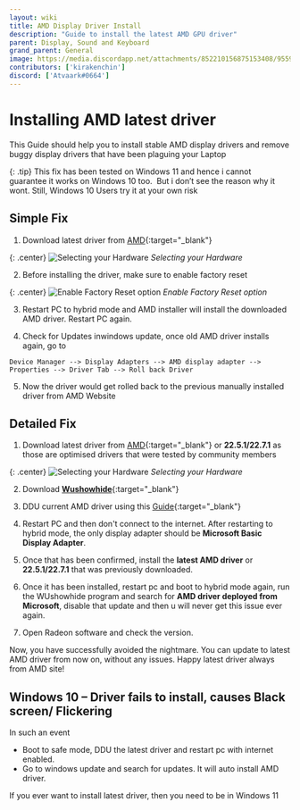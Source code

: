 ```yaml
---
layout: wiki
title: AMD Display Driver Install
description: "Guide to install the latest AMD GPU driver"
parent: Display, Sound and Keyboard
grand_parent: General
image: https://media.discordapp.net/attachments/852210156875153408/955908527724068894/unknown.png
contributors: ['kirakenchin'] 
discord: ['Atvaark#0664']
---
```


# Installing AMD latest driver

This Guide should help you to install stable AMD display drivers and remove buggy display drivers that have been plaguing your Laptop 

{: .tip}
This fix has been tested on Windows 11 and hence i cannot guarantee it works on Windows 10 too.  But i don’t see the reason why it wont. Still, Windows 10 Users try it at your own risk

## Simple Fix

1. Download latest driver from [AMD](https://www.amd.com/en/support){:target="_blank"}

{: .center}
![Selecting your Hardware](https://laptopwiki.eu/wp-content/uploads/2022/03/Screenshot-2022-03-28-193158.png)
*Selecting your Hardware*

2. Before installing the driver, make sure to enable factory reset

{: .center}
![Enable Factory Reset option](https://laptopwiki.eu/wp-content/uploads/2022/03/image-2.png)
*Enable Factory Reset option*

3. Restart PC to hybrid mode and AMD installer will install the downloaded AMD driver. Restart PC again.

4. Check for Updates inwindows update, once old AMD driver installs again, go to 

``Device Manager --> Display Adapters --> AMD display adapter --> Properties --> Driver Tab --> Roll back Driver``

5. Now the driver would get rolled back to the previous manually installed driver from AMD Website

## Detailed Fix

1. Download latest driver from [AMD](https://www.amd.com/en/support){:target="_blank"} or **22.5.1/22.7.1** as those are optimised drivers that were tested by community members

{: .center}
![Selecting your Hardware](https://laptopwiki.eu/wp-content/uploads/2022/03/Screenshot-2022-03-28-193158.png)
*Selecting your Hardware*

2. Download [**Wushowhide**](https://download.microsoft.com/download/f/2/2/f22d5fdb-59cd-4275-8c95-1be17bf70b21/wushowhide.diagcab){:target="_blank"}

3. DDU current AMD driver using this [Guide](https://laptopwiki.eu/index.php/guides-and-tutorials/performance-thermal-and-fans-management/ddu-install-guide/){:target="_blank"}

4. Restart PC and then don't connect to the internet. After restarting to hybrid mode, the only display adapter should be **Microsoft Basic Display Adapter**.

5. Once that has been confirmed, install the **latest AMD driver** or **22.5.1/22.7.1** that was previously downloaded.

6. Once it has been installed, restart pc and boot to hybrid mode again, run the WUshowhide program and search for **AMD driver deployed from Microsoft**, disable that update and then u will never get this issue ever again.

7. Open Radeon software and check the version.

Now, you have successfully avoided the nightmare. You can update to latest AMD driver from now on, without any issues. Happy latest driver always from AMD site!

## Windows 10 – Driver fails to install, causes Black screen/ Flickering

In such an event
- Boot to safe mode, DDU the latest driver and restart pc with internet enabled.
- Go to windows update and search for updates. It will auto install AMD driver.

If you ever want to install latest driver, then you need to be in Windows 11
